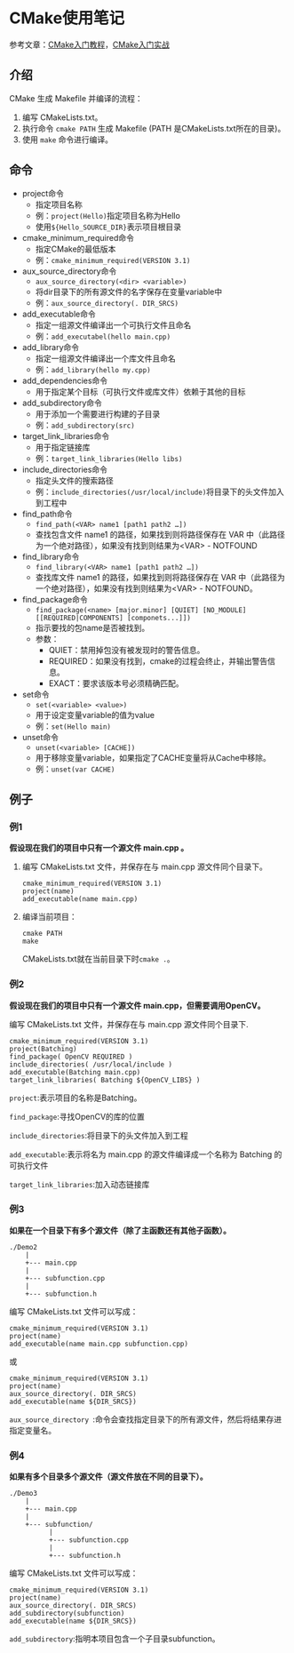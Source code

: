 # CMake使用笔记
参考文章：[CMake入门教程](http://blog.csdn.net/fan_hai_ping/article/details/42524205)，[CMake入门实战](http://hahack.com/codes/cmake/)

## 介绍
CMake 生成 Makefile 并编译的流程：

1. 编写 CMakeLists.txt。
2. 执行命令 `cmake PATH` 生成 Makefile (PATH 是CMakeLists.txt所在的目录)。
3. 使用 `make` 命令进行编译。

## 命令

* project命令
	* 指定项目名称
	* 例：`project(Hello)`指定项目名称为Hello
	* 使用`${Hello_SOURCE_DIR}`表示项目根目录
* cmake\_minimum_required命令
	* 指定CMake的最低版本
	* 例：`cmake_minimum_required(VERSION 3.1)`
* aux\_source_directory命令
	* `aux_source_directory(<dir> <variable>)`
	* 将dir目录下的所有源文件的名字保存在变量variable中
	* 例：`aux_source_directory(. DIR_SRCS)`
* add\_executable命令
	* 指定一组源文件编译出一个可执行文件且命名
	* 例：`add_executabel(hello main.cpp)`
* add\_library命令
	* 指定一组源文件编译出一个库文件且命名
	* 例：`add_library(hello my.cpp)`
* add\_dependencies命令
	* 用于指定某个目标（可执行文件或库文件）依赖于其他的目标
* add\_subdirectory命令
	* 用于添加一个需要进行构建的子目录
	* 例：`add_subdirectory(src)`
* target\_link_libraries命令
	* 用于指定链接库
	* 例：`target_link_libraries(Hello libs)`
* include\_directories命令
	* 指定头文件的搜索路径
	* 例：`include_directories(/usr/local/include)`将目录下的头文件加入到工程中
* find\_path命令
	* `find_path(<VAR> name1 [path1 path2 …])`
	* 查找包含文件 name1 的路径，如果找到则将路径保存在 VAR 中（此路径为一个绝对路径），如果没有找到则结果为\<VAR> - NOTFOUND
* find_library命令
	* `find_library(<VAR> name1 [path1 path2 …])`
	* 查找库文件 name1 的路径，如果找到则将路径保存在 VAR 中（此路径为一个绝对路径），如果没有找到则结果为\<VAR> - NOTFOUND。
* find_package命令
	* `find_package(<name> [major.minor] [QUIET] [NO_MODULE][[REQUIRED|COMPONENTS] [componets...]])`
	* 指示要找的包name是否被找到。
	* 参数：
		* QUIET：禁用掉包没有被发现时的警告信息。
		* REQUIRED：如果没有找到，cmake的过程会终止，并输出警告信息。
		* EXACT：要求该版本号必须精确匹配。
* set命令
	* `set(<variable> <value>)`
	* 用于设定变量variable的值为value
	* 例：`set(Hello main)`
* unset命令
	* `unset(<variable> [CACHE])`
	* 用于移除变量variable，如果指定了CACHE变量将从Cache中移除。
	* 例：`unset(var CACHE)`

## 例子

### 例1
**假设现在我们的项目中只有一个源文件 main.cpp 。**

1. 编写 CMakeLists.txt 文件，并保存在与 main.cpp 源文件同个目录下。
	
	```
	cmake_minimum_required(VERSION 3.1)
	project(name)
	add_executable(name main.cpp)
	```

2. 编译当前项目：

	```
	cmake PATH
	make
	```
	CMakeLists.txt就在当前目录下时`cmake .`。

### 例2
**假设现在我们的项目中只有一个源文件 main.cpp，但需要调用OpenCV。**

编写 CMakeLists.txt 文件，并保存在与 main.cpp 源文件同个目录下.

```
cmake_minimum_required(VERSION 3.1)
project(Batching)
find_package( OpenCV REQUIRED )
include_directories( /usr/local/include )
add_executable(Batching main.cpp)
target_link_libraries( Batching ${OpenCV_LIBS} )
```
`project`:表示项目的名称是Batching。
	
`find_package`:寻找OpenCV的库的位置
	
`include_directories`:将目录下的头文件加入到工程
	
`add_executable`:表示将名为 main.cpp 的源文件编译成一个名称为 Batching 的可执行文件
	
`target_link_libraries`:加入动态链接库

### 例3
**如果在一个目录下有多个源文件（除了主函数还有其他子函数）。**

```
./Demo2
    |
    +--- main.cpp
    |
    +--- subfunction.cpp
    |
    +--- subfunction.h
```

编写 CMakeLists.txt 文件可以写成：

```
cmake_minimum_required(VERSION 3.1)
project(name)
add_executable(name main.cpp subfunction.cpp)
```
或

```
cmake_minimum_required(VERSION 3.1)
project(name)
aux_source_directory(. DIR_SRCS)
add_executable(name ${DIR_SRCS})
```
	
`aux_source_directory `:命令会查找指定目录下的所有源文件，然后将结果存进指定变量名。

### 例4
**如果有多个目录多个源文件（源文件放在不同的目录下）。**

```
./Demo3
    |
    +--- main.cpp
    |
    +--- subfunction/
          |
          +--- subfunction.cpp
          |
          +--- subfunction.h
```
编写 CMakeLists.txt 文件可以写成：

```
cmake_minimum_required(VERSION 3.1)
project(name)
aux_source_directory(. DIR_SRCS)
add_subdirectory(subfunction)
add_executable(name ${DIR_SRCS})
```
`add_subdirectory`:指明本项目包含一个子目录subfunction。
